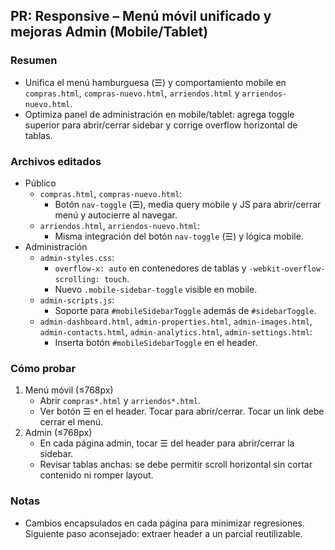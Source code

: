 ## PR: Responsive – Menú móvil unificado y mejoras Admin (Mobile/Tablet)

### Resumen
- Unifica el menú hamburguesa (☰) y comportamiento mobile en `compras.html`, `compras-nuevo.html`, `arriendos.html` y `arriendos-nuevo.html`.
- Optimiza panel de administración en mobile/tablet: agrega toggle superior para abrir/cerrar sidebar y corrige overflow horizontal de tablas.

### Archivos editados
- Público
  - `compras.html`, `compras-nuevo.html`:
    - Botón `nav-toggle` (☰), media query mobile y JS para abrir/cerrar menú y autocierre al navegar.
  - `arriendos.html`, `arriendos-nuevo.html`:
    - Misma integración del botón `nav-toggle` (☰) y lógica mobile.
- Administración
  - `admin-styles.css`:
    - `overflow-x: auto` en contenedores de tablas y `-webkit-overflow-scrolling: touch`.
    - Nuevo `.mobile-sidebar-toggle` visible en mobile.
  - `admin-scripts.js`:
    - Soporte para `#mobileSidebarToggle` además de `#sidebarToggle`.
  - `admin-dashboard.html`, `admin-properties.html`, `admin-images.html`, `admin-contacts.html`, `admin-analytics.html`, `admin-settings.html`:
    - Inserta botón `#mobileSidebarToggle` en el header.

### Cómo probar
1) Menú móvil (≤768px)
   - Abrir `compras*.html` y `arriendos*.html`.
   - Ver botón ☰ en el header. Tocar para abrir/cerrar. Tocar un link debe cerrar el menú.
2) Admin (≤768px)
   - En cada página admin, tocar ☰ del header para abrir/cerrar la sidebar.
   - Revisar tablas anchas: se debe permitir scroll horizontal sin cortar contenido ni romper layout.

### Notas
- Cambios encapsulados en cada página para minimizar regresiones. Siguiente paso aconsejado: extraer header a un parcial reutilizable.
